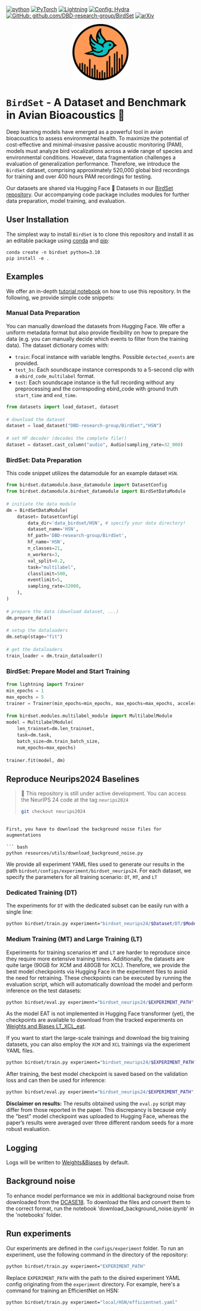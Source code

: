 
[![python](https://img.shields.io/badge/-Python_3.10-blue?logo=python&logoColor=white)](https://github.com/pre-commit/pre-commit)
<a href="https://pytorch.org/get-started/locally/"><img alt="PyTorch" src="https://img.shields.io/badge/PyTorch-ee4c2c?logo=pytorch&logoColor=white"></a>
<a href="https://pytorchlightning.ai/"><img alt="Lightning" src="https://img.shields.io/badge/-Lightning-792ee5?logo=pytorchlightning&logoColor=white"></a>
<a href="https://hydra.cc/"><img alt="Config: Hydra" src="https://img.shields.io/badge/Config-Hydra-89b8cd"></a>
<a href="https://github.com/DBD-research-group/BirdSet"><img alt="GitHub: github.com/DBD-research-group/BirdSet " src="https://img.shields.io/badge/-BirdSet-017F2F?style=flat&logo=github&labelColor=gray"></a>
[![arXiv](https://img.shields.io/badge/arXiv-1234.56789-b31b1b.svg)](https://arxiv.org/abs/2403.10380)
<div align="center">
  <img src="https://github.com/DBD-research-group/BirdSet/blob/main/resources/perch/birdsetsymbol.png" alt="logo" width="150">
</div>

# $\texttt{BirdSet}$ - A Dataset and Benchmark in Avian Bioacoustics 🤗
Deep learning models have emerged as a powerful tool in avian bioacoustics to assess environmental health. To maximize the potential of cost-effective and minimal-invasive passive acoustic monitoring (PAM), models must analyze bird vocalizations across a wide range of species and environmental conditions. However, data fragmentation challenges a evaluation of generalization performance. Therefore, we introduce the $\texttt{BirdSet}$ dataset, comprising approximately 520,000 global bird recordings for training and over 400 hours PAM recordings for testing.

Our datasets are shared via Hugging Face 🤗 Datasets in our [BirdSet repository](https://huggingface.co/datasets/DBD-research-group/BirdSet). Our accompanying code package includes modules for further data preparation, model training, and evaluation.

## User Installation

The simplest way to install $\texttt{BirdSet}$ is to clone this repository and install it as an editable package using [conda](https://docs.conda.io/en/latest/) and [pip](https://pip.pypa.io/en/stable/):
```
conda create -n birdset python=3.10
pip install -e .
```
<!-- 
You can also use the [devcontainer](https://code.visualstudio.com/docs/devcontainers/containers) configured as as git submodule:
```bash
git submodule update --init --recursive
```

Or [poetry](https://python-poetry.org/).
```
poetry install
poetry shell
```
-->

## Examples

We offer an in-depth [tutorial notebook](https://github.com/DBD-research-group/BirdSet/blob/main/notebooks/tutorials/birdset-pipeline_tutorial.ipynb) on how to use this repository. In the following, we provide simple code snippets:

### Manual Data Preparation

You can manually download the datasets from Hugging Face. We offer a uniform metadata format but also provide flexibility on how to prepare the data (e.g. you can manually decide which events to filter from the training data). The dataset dictionary comes with: 

- `train`: Focal instance with variable lengths. Possible `detected_events` are provided.  
- `test_5s`: Each soundscape instance corresponds to a 5-second clip with a `ebird_code_multilabel` format.  
- `test`: Each soundscape instance is the full recording without any preprocessing and the correspoding ebird_code with ground truth `start_time` and `end_time`.

 
```python
from datasets import load_dataset, dataset

# download the dataset 
dataset = load_dataset("DBD-research-group/BirdSet","HSN")

# set HF decoder (decodes the complete file!)
dataset = dataset.cast_column("audio", Audio(sampling_rate=32_000)

```
### BirdSet: Data Preparation

This code snippet utilizes the datamodule for an example dataset $\texttt{HSN}$. 

```python
from birdset.datamodule.base_datamodule import DatasetConfig
from birdset.datamodule.birdset_datamodule import BirdSetDataModule

# initiate the data module
dm = BirdSetDataModule(
    dataset= DatasetConfig(
        data_dir='data_birdset/HSN', # specify your data directory!
        dataset_name='HSN',
        hf_path='DBD-research-group/BirdSet',
        hf_name='HSN',
        n_classes=21,
        n_workers=3,
        val_split=0.2,
        task="multilabel",
        classlimit=500,
        eventlimit=5,
        sampling_rate=32000,
    ),
)

# prepare the data (download dataset, ...)
dm.prepare_data()

# setup the dataloaders
dm.setup(stage="fit")

# get the dataloaders
train_loader = dm.train_dataloader()
```

### BirdSet: Prepare Model and Start Training

```python
from lightning import Trainer
min_epochs = 1
max_epochs = 5
trainer = Trainer(min_epochs=min_epochs, max_epochs=max_epochs, accelerator="gpu", devices=1)

from birdset.modules.multilabel_module import MultilabelModule
model = MultilabelModule(
    len_trainset=dm.len_trainset,
    task=dm.task,
    batch_size=dm.train_batch_size,
    num_epochs=max_epochs)

trainer.fit(model, dm)
```
## Reproduce Neurips2024 Baselines

> 🚧 This repository is still under active development. You can access the NeurIPS 24 code at the tag  `neurips2024`
> ```bash
> git checkout neurips2024
```

First, you have to download the background noise files for augmentations

``` bash
python resources/utils/download_background_noise.py
```

We provide all experiment YAML files used to generate our results in the path `birdset/configs/experiment/birdset_neurips24`. For each dataset, we specify the parameters for all training scenario: `DT`, `MT`, and `LT`

### Dedicated Training (DT)

The experiments for `DT` with the dedicated subset can be easily run with a single line: 

``` bash
python birdset/train.py experiment="birdset_neurips24/$Dataset/DT/$Model"
```

### Medium Training (MT) and Large Training (LT)
Experiments for training scenarios `MT` and `LT` are harder to reproduce since they require more extensive training times. 
Additionally, the datasets are quite large (90GB for XCM and 480GB for XCL). Therefore, we provide the best model checkpoints via Hugging Face in the experiment files to avoid the need for retraining. These checkpoints can be executed by running the evaluation script, which will automatically download the model and perform inference on the test datasets:

``` bash
python birdset/eval.py experiment="birdset_neurips24/$EXPERIMENT_PATH"
```

As the model EAT is not implemented in Hugging Face transformer (yet), the checkpoints are available to download from the tracked experiments on [Weights and Biases LT_XCL_eat](https://wandb.ai/deepbirddetect/birdset/runs/pretrain_eat_3_2024-05-17_075334/files?nw=nwuserraphaelschwinger).

If you want to start the large-scale trainings and download the big training datasets, you can also employ the `XCM` and `XCL` trainings via the experiment YAML files. 

``` bash
python birdset/train.py experiment="birdset_neurips24/$EXPERIMENT_PATH"
```
After training, the best model checkpoint is saved based on the validation loss and can then be used for inference:

``` bash
python birdset/eval.py experiment="birdset_neurips24/$EXPERIMENT_PATH" module.model.network.local_checkpoint="$CHECKPOINT_PATH"
```

**Disclaimer on results:** The results obtained using the `eval.py` script may differ from those reported in the paper. This discrepancy is because only the "best" model checkpoint was uploaded to Hugging Face, whereas the paper’s results were averaged over three different random seeds for a more robust evaluation.

<!---
## Results (AUROC)
| <sub>Title</sub> | <sub>Notes</sub> |<sub>PER</sub> | <sub>NES</sub> | <sub>UHH</sub> | <sub>HSN</sub> | <sub>NBP</sub> | <sub>POW</sub> | <sub>SSW</sub> | <sub>SNE</sub>  | <sub>Overall</sub> | <sub>Code</sub> |
| :----| :--- | :--- | :--- | :--- | :--- | :--- | :--- | :--- | :--- | :--- | :--- |
| <sub>**BirdSet: A Multi-Task Benchmark For Classification In Avian Bioacoustics**</sub> | | | | | | | |
| <sub>**BIRB: A Generalization Benchmark for Information Retrieval in Bioacoustics**</sub> | | | | | | | |  | | | |-->
## Logging
Logs will be written to [Weights&Biases](https://wandb.ai/) by default.

## Background noise
To enhance model performance we mix in additional background noise from downloaded from the [DCASE18](https://dcase.community/challenge2018/index). To download the files and convert them to the correct format, run the notebook 'download_background_noise.ipynb' in the 'notebooks' folder.

## Run experiments

Our experiments are defined in the `configs/experiment` folder. To run an experiment, use the following command in the directory of the repository:

``` bash
python birdset/train.py experiment="EXPERIMENT_PATH"
```
Replace `EXPERIMENT_PATH` with the path to the disired experiment YAML config originating from the `experiment` directory. For example, here's a command for training an EfficientNet on HSN: 

``` bash
python birdset/train.py experiment="local/HSN/efficientnet.yaml"
```
<!-- 
# Data pipeline

Our datasets are shared via Hugging Face Datasets in our [BirdSet repository](https://huggingface.co/datasets/DBD-research-group/BirdSet).
First log in to Hugging Face with:
```bash
huggingface-cli login
```

For a detailed guide to using the BirdSet data pipeline and its many configuration options, see our comprehensive [BirdSet Data Pipeline Tutorial](notebooks/tutorials/birdset-pipeline_tutorial.ipynb).

## Datamodule

The datamodules are defined in `birdset/datamodule` and configurations are stored under `configs/datamodule`.
`base_datamodule` is the main class that can be inherited for specific datasets. It is responsible for preparing the data in the function `prepare_data` and loading the data in the function `setup`. `prepare_data` downloads the dataset, applies preprocessing, creates validation splits and saves the data to disk. `setup` initiates the dataloaders and configures data transformations.

The following steps are performed in `prepare_data`:

1. Data is downloaded from Hugging Face Datasets `_load_data`
2. Data gets preprocessed with `_preprocess_data`
3. Data is split into train validation and test sets with `_create_splits`
4. Length of the dataset gets saved to access later
5. Data is saved to disk with `_save_dataset_to_disk`

The following steps are performed in `setup`:
1. Data is loaded from disk with `_get_dataset` in which the transforms are applied

## Transformations

Data transformations are referred to data transformations that are applied to the data during training. They include e.g. augmentations. The transformations are added to the Hugging Face dataset with [`set_transform`](https://huggingface.co/docs/datasets/main/en/package_reference/main_classes#datasets.Dataset.set_transform).

-->



